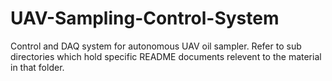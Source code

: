 # UAV-Sampling-Control-System
Control and DAQ system for autonomous UAV oil sampler. Refer to sub directories which hold specific README documents relevent to the material in that folder.  
